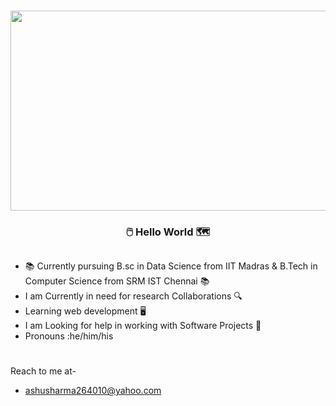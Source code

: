 ### <h3 align="center" id="heading"><img src="https://www.freecodecamp.org/news/content/images/2021/07/12-apps.png" height="320" width="800"></h3>
<h3 align="center" id="heading">🖱️ Hello World 🗺️</h3>


##
- 📚 Currently pursuing B.sc in Data Science from IIT Madras & B.Tech in Computer Science from SRM IST Chennai 📚
- I am Currently in need for research Collaborations 🔍
- Learning web development 🖥️
- I am Looking for help in working with Software Projects 📁
- Pronouns :he/him/his

#
Reach to me at-
 - ashusharma264010@yahoo.com


<!--
**ashusharma264010/ashusharma264010** is a ✨ _special_ ✨ repository because its `README.md` (this file) appears on your GitHub profile.

Here are some ideas to get you started:

- 🔭 I’m currently working on App Development
- 🌱 I’m currently learning ...
- 👯 I’m looking to collaborate on ...
- 🤔 I’m looking for help with ...
- 💬 Ask me about ...
- 📫 How to reach me: ...
- 😄 Pronouns: ...
- ⚡ Fun fact: ...
-->
